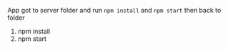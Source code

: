 App
got to server folder  and run `npm install` and `npm start`
then back to folder
1. npm install
2. npm start
